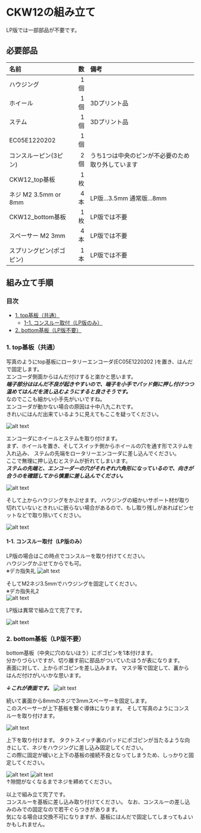 # CKW12の組み立て  

LP版では一部部品が不要です。

## 必要部品
| 名前 | 数 | 備考 |
|:-|---:|:-|
| ハウジング         | 1個 ||
| ホイール        | 1個 | 3Dプリント品|
| ステム        | 1個 | 3Dプリント品|
| EC05E1220202          | 1個 | |
| コンスルーピン(3ピン)         | 2個 |うち1つは中央のピンが不必要のため取り外しています |
| CKW12_top基板      | 1枚 | |
| ネジ M2 3.5mm or 8mm                 | 4本 |  LP版...3.5mm 通常版...8mm　|
| CKW12_bottom基板      | 1枚 |LP版では不要|
| スペーサー M2 3mm             | 4本 |LP版では不要 |
| スプリングピン(ポゴピン)      | 1本 | LP版では不要|



## 組み立て手順

### 目次
  - [1. top基板（共通）](#1-上部基板共通)
    - [1-1. コンスルー取付（LP版のみ）](#1-1-コンスルー取付lp版のみ)
  - [2. bottom基板（LP版不要）](#2-bottom基板lp版不要)

<a id="anchor1"></a>  

### 1. top基板（共通）

写真のようにtop基板にロータリーエンコーダ(EC05E1220202 )を置き、はんだで固定します。  
エンコーダ側面からはんだ付けすると楽かと思います。  
***端子部分ははんだ不良が起きやすいので、端子を小手でパッド側に押し付けつつ温めてはんだを流し込むようにすると良さそうです。***  
なのでここも細かい小手先がいいですね。  
エンコーダが動かない場合の原因は十中八九これです。  
きれいにはんだ出来ているように見えてもここを疑ってください。


![alt text](./img/koro5.JPG)

エンコーダにホイールとステムを取り付けます。  
まず、ホイールを置き、そしてスイッチ側からホイールの穴を通す形でステムを入れ込み、
ステムの先端をロータリーエンコーダに差し込んでください。  
ここで無理に押し込むとステムが折れてしまいます。  
***ステムの先端と、エンコーダーの穴がそれぞれ六角形になっているので、向きが合うのを確認してから慎重に差し込んでください。***


![alt text](./img/koro6.JPG)

そして上からハウジングをかぶせます。
ハウジングの細かいサポート材が取り切れていないときれいに嵌らない場合があるので、もし取り残しがあればピンセットなどで取り除いてください。  


![alt text](./img/koro7.JPG)
<a id="anchor11"></a> 

#### 1-1. コンスルー取付（LP版のみ）

LP版の場合はこの時点でコンスルーを取り付けてください。  
ハウジングかぶせてからでも可。  
※デカ指失礼
![alt text](img/koro_LP1.JPG)  

そしてM2ネジ3.5mmでハウジングを固定してください。  
※デカ指失礼2  
![alt text](img/koro_LP2.JPG)

LP版は異常で組み立て完了です。  

![alt text](img/koro_LP.jpg)


<a id="anchor2"></a>  

### 2. bottom基板（LP版不要）

bottom基板（中央に穴のないほう）にポゴピンを1本付けます。  
分かりづらいですが、切り離す前に部品がついていたほうが表になります。  
表面に対して、上からポゴピンを差し込みます。
マステ等で固定して、裏からはんだ付けがいいかな思います。  

***↓これが表面です。***
![alt text](./img/koro11.JPG)

続いて裏面から8mmのネジで3mmスペーサーを固定します。  
このスペーサーが上下基板を繋ぐ導体になります。
そして写真のようにコンスルーを取り付けます。  

![alt text](./img/koro8.JPG)


上下を取り付けます。
タクトスイッチ裏のパッドにポゴピンが当たるような向きにして、ネジをハウジングに差し込み固定してください。  
この際に固定が緩いと上下の基板の接続不良となってしまうため、しっかりと固定してください。

![alt text](./img/koro9.JPG)
![alt text](./img/koro10.JPG)  
↑隙間がなくなるまでネジを締めてください。

以上で組み立て完了です。  
コンスルーを基板に差し込み取り付けてください。
なお、コンスルーの差し込みのみでの固定なので若干ぐらつきがあります。  
気になる場合は交換不可になりますが、基板にはんだで固定してしまってもよいかもしれません。